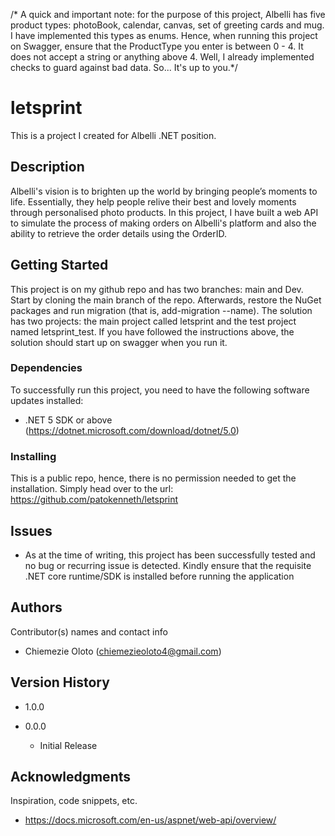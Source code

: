 /* A quick and important note: for the purpose of this project, Albelli has five product types: photoBook, calendar, canvas, set of greeting cards and mug.
I have implemented this types as enums. Hence, when running this project on Swagger, ensure that the ProductType you enter is between 0 - 4. It does not
accept a string or anything above 4. Well, I already implemented checks to guard against bad data. So... It's up to you.*/


# letsprint
This is a project I created for Albelli .NET position.

## Description

Albelli's vision is to brighten up the world by bringing people’s moments to life. Essentially, they help people relive their best and lovely moments 
through personalised photo products. In this project, I have built a web API to simulate the process of making orders on Albelli's platform and also
the ability to retrieve the order details using the OrderID.

## Getting Started
This project is on my github repo and has two branches: main and Dev. Start by cloning the main branch of the repo. Afterwards, restore the NuGet packages 
and run migration (that is, add-migration --name). The solution has two projects: the main project called letsprint and the test project named letsprint_test.
If you have followed the instructions above, the solution should start up on swagger when you run it.

### Dependencies

To successfully run this project, you need to have the following software updates installed:
* .NET 5 SDK or above (https://dotnet.microsoft.com/download/dotnet/5.0)

### Installing

This is a public repo, hence, there is no permission needed to get the installation. Simply head over to the url: https://github.com/patokenneth/letsprint

## Issues

* As at the time of writing, this project has been successfully tested and no bug or recurring issue is detected. Kindly ensure that the requisite .NET core runtime/SDK is installed before running the application

## Authors

Contributor(s) names and contact info

* Chiemezie Oloto (chiemezieoloto4@gmail.com)

## Version History
* 1.0.0

* 0.0.0
    * Initial Release

## Acknowledgments

Inspiration, code snippets, etc.
* https://docs.microsoft.com/en-us/aspnet/web-api/overview/
